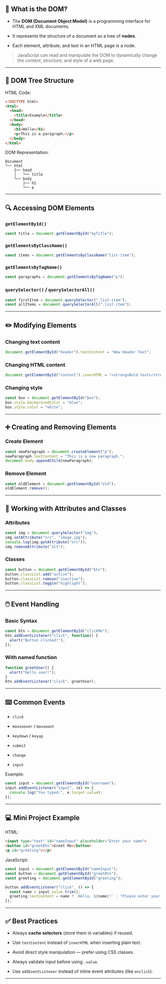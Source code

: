 ## 🧠 What is the DOM?

- The **DOM (Document Object Model)** is a programming interface for HTML and XML documents.
    
- It represents the structure of a document as a tree of **nodes**.
    
- Each element, attribute, and text in an HTML page is a node.
    

> JavaScript can read and manipulate the DOM to dynamically change the content, structure, and style of a web page.

---

## 🌳 DOM Tree Structure

HTML Code:

```html
<!DOCTYPE html>
<html>
  <head>
    <title>Example</title>
  </head>
  <body>
    <h1>Hello</h1>
    <p>This is a paragraph.</p>
  </body>
</html>
```

DOM Representation:

```
Document
└── html
    ├── head
    │   └── title
    └── body
        ├── h1
        └── p
```

---

## 🔍 Accessing DOM Elements

### `getElementById()`

```js
const title = document.getElementById("myTitle");
```

### `getElementsByClassName()`

```js
const items = document.getElementsByClassName("list-item");
```

### `getElementsByTagName()`

```js
const paragraphs = document.getElementsByTagName("p");
```

### `querySelector()` / `querySelectorAll()`

```js
const firstItem = document.querySelector(".list-item");
const allItems = document.querySelectorAll(".list-item");
```

---

## ✏️ Modifying Elements

### Changing text content

```js
document.getElementById("header").textContent = "New Header Text";
```

### Changing HTML content

```js
document.getElementById("content").innerHTML = "<strong>Bold text</strong>";
```

### Changing style

```js
const box = document.getElementById("box");
box.style.backgroundColor = "blue";
box.style.color = "white";
```

---

## ➕ Creating and Removing Elements

### Create Element

```js
const newParagraph = document.createElement("p");
newParagraph.textContent = "This is a new paragraph.";
document.body.appendChild(newParagraph);
```

### Remove Element

```js
const oldElement = document.getElementById("old");
oldElement.remove();
```

---

## 🧩 Working with Attributes and Classes

### Attributes

```js
const img = document.querySelector("img");
img.setAttribute("src", "image.jpg");
console.log(img.getAttribute("src"));
img.removeAttribute("alt");
```

### Classes

```js
const button = document.getElementById("btn");
button.classList.add("active");
button.classList.remove("inactive");
button.classList.toggle("highlight");
```

---

## 🖱️ Event Handling

### Basic Syntax

```js
const btn = document.getElementById("clickMe");
btn.addEventListener("click", function() {
  alert("Button clicked!");
});
```

### With named function

```js
function greetUser() {
  alert("Hello user!");
}
btn.addEventListener("click", greetUser);
```

---

## ⌨️ Common Events

- `click`
    
- `mouseover` / `mouseout`
    
- `keydown` / `keyup`
    
- `submit`
    
- `change`
    
- `input`
    

Example:

```js
const input = document.getElementById("username");
input.addEventListener("input", (e) => {
  console.log("You typed:", e.target.value);
});
```

---

## 💻 Mini Project Example

HTML:

```html
<input type="text" id="nameInput" placeholder="Enter your name">
<button id="greetBtn">Greet Me</button>
<p id="greeting"></p>
```

JavaScript:

```js
const input = document.getElementById("nameInput");
const button = document.getElementById("greetBtn");
const greeting = document.getElementById("greeting");

button.addEventListener("click", () => {
  const name = input.value.trim();
  greeting.textContent = name ? `Hello, ${name}!` : "Please enter your name.";
});
```

---

## ✅ Best Practices

- Always **cache selectors** (store them in variables) if reused.
    
- Use `textContent` instead of `innerHTML` when inserting plain text.
    
- Avoid direct style manipulation — prefer using CSS classes.
    
- Always validate input before using `.value`.
    
- Use `addEventListener` instead of inline event attributes (like `onclick`).
    

---
